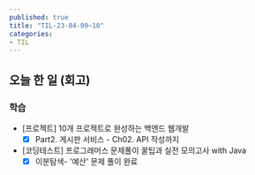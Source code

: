 ```yaml
---
published: true
title: "TIL-23-04-09~10"
categories: 
- TIL
---
```

## 오늘 한 일 (회고)

### 학습
* [프로젝트] 10개 프로젝트로 완성하는 백엔드 웹개발
  - [x] Part2. 게시판 서비스 - Ch02. API 작성까지
* [코딩테스트] 프로그래머스 문제풀이 꿀팁과 실전 모의고사 with Java
  - [x] 이분탐색- '예산' 문제 풀이 완료
